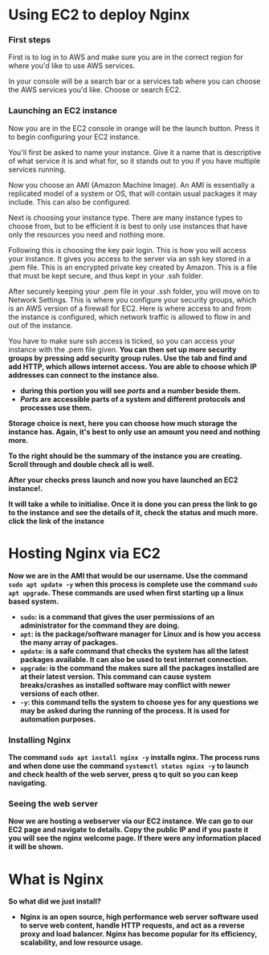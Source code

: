 # Using EC2 to deploy Nginx

### First steps

First is to log in to AWS and make sure you are in the correct region for where you'd like to use AWS services.

In your console will be a search bar or a services tab where you can choose the AWS services you'd like. Choose or search EC2.

### Launching an EC2 instance

Now you are in the EC2 console in orange will be the launch button. Press it to begin configuring your EC2 instance. 

You'll first be asked to name your instance. Give it a name that is descriptive of what service it is and what for, so it stands out to you if you have multiple services running.

Now you choose an AMI (Amazon Machine Image). An AMI is essentially a replicated model of a system or OS, that will contain usual packages it may include. This can also be configured. 

Next is choosing your instance type. There are many instance types to choose from, but to be efficient it is best to only use instances that have only the resources you need and nothing more.

Following this is choosing the key pair login. This is how you will access your instance. It gives you access to the server via an ssh key stored in a .pem file. This is an encrypted private key created by Amazon. This is a file that must be kept secure, and thus kept in your .ssh folder. 

After securely keeping your .pem file in your .ssh folder, you will move on to Network Settings. This is where you configure your security groups, which is  an AWS version of a firewall for EC2. Here is where access to and from the instance is configured, which network traffic is allowed to flow in and out of the instance. 

You have to make sure ssh access is ticked, so you can access your instance with the .pem file given. <b>
You can then set up more security groups by pressing add security group rules. Use the tab and find and add HTTP, which allows internet access. You are able to choose which IP addresses can connect to the instance also. 
* during this portion you will see *ports* and a number beside them. 
* *Ports* are accessible parts of a system and different protocols and processes use them.

Storage choice is next, here you can choose how much storage the instance has. Again, it's best to only use an amount you need and nothing more.

To the right should be the summary of the instance you are creating. Scroll through and double check all is well. 

After your checks press launch and now you have launched an EC2 instance!.

It will take a while to initialise. Once it is done you can press the link to go to the instance and see the details of it, check the status and much more. click the link of the instance

# Hosting Nginx via EC2

Now we are in the AMI that would be our username. Use the command ```sudo apt update -y``` when this process is complete use the command ```sudo apt upgrade```. These commands are used when first starting up a linux based system. 
* ```sudo```: is a command that gives the user permissions of an administrator for the command they are doing.
* ```apt```: is the package/software manager for Linux and is how you access the many array of packages.
* ```update```: is a safe command that checks the system has all the latest packages available. It can also be used to test internet connection.
* ```upgrade```: is the command the makes sure all the packages installed are at their latest version. This command can cause system breaks/crashes as installed software may conflict with newer versions of each other. 
* ```-y```: this command tells the system to choose yes for any questions we may be asked during the running of the process. It is used for automation purposes. 

### Installing Nginx 

The command ```sudo apt install nginx -y``` installs nginx. The process runs and when done use the command ```systemctl status nginx -y```  to launch and check health of the web server, press q to quit so you can keep navigating.

### Seeing the web server

Now we are hosting a webserver via our EC2 instance. We can go to our EC2 page and navigate to details. Copy the public IP and if you paste it you will see the nginx welcome page. If there were any information placed it will be shown. 

# What is Nginx

So what did we just install? 
* Nginx is an open source, high performance web server software used to serve web content, handle HTTP requests, and act as a reverse proxy and load balancer. Nginx has become popular for its efficiency, scalability, and low resource usage.